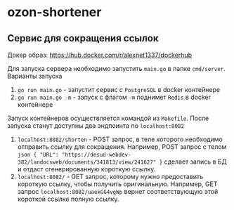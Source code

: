 # ozon-shortener
## Сервис для сокращения ссылок
Докер образ: https://hub.docker.com/r/alexnet1337/dockerhub

Для запуска сервера необходимо запустить `main.go` в папке `cmd/server`. Варианты запуска
1. `go run main.go` - запустит сервис с `PostgreSQL` в docker контейнере
2. `go run main.go -m` - запуск с флагом `-m` поднимет `Redis` в docker контейнере

Запуск контейнеров осуществляется командой из `Makefile`.
После запуска станут доступны два эндпоинта по `localhost:8082`
1. `localhost:8082/shorten` - POST запрос, в теле которого необходимо отправить ссылку для сокращения. Например, POST запрос с телом
`json
{
    "URL": "https://desud-webdev-382/landocsweb/documents/341813/view/241627"
}` 
сделает запись в БД и отдаст сгенерированную короткую ссылку.
2. `localhost:8082/` - GET запрос, которому нужно предоставить короткую ссылку, чтобы получить оригинальную. Например, GET запрос `localhost:8082/uaekGG4vgWp` вернет соответствующую этой короткой ссылке полную ссылку.
